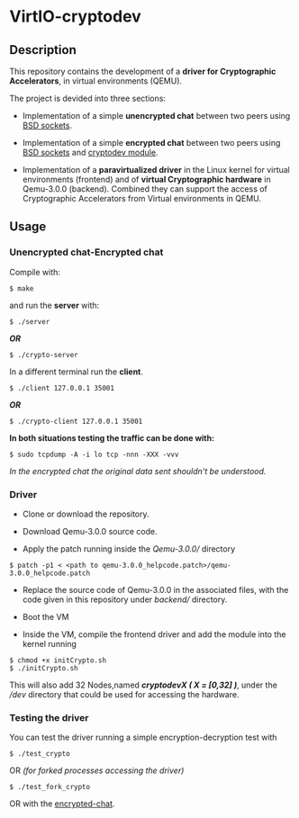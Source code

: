 # VirtIO-cryptodev

## Description
This repository contains the development of a **driver for Cryptographic Accelerators**, in virtual environments (QEMU).

The project is devided into three sections:
* Implementation of a simple **unencrypted chat** between two peers using [BSD sockets](https://en.wikipedia.org/wiki/Berkeley_sockets).

* Implementation of a simple **encrypted chat** between two peers using [BSD sockets](https://en.wikipedia.org/wiki/Berkeley_sockets) and [cryptodev module](http://cryptodev-linux.org/documentation.html).

* Implementation of a **paravirtualized driver** in the Linux kernel for virtual environments (frontend) and of **virtual Cryptographic hardware** in Qemu-3.0.0 (backend). Combined they can support the access of Cryptographic Accelerators from Virtual environments in QEMU.

## Usage

### Unencrypted chat-Encrypted chat

Compile with:
```console
$ make
```

and run the **server** with:

```console
$ ./server
```
***OR***
```console
$ ./crypto-server
```

In a different terminal run the **client**.
```console
$ ./client 127.0.0.1 35001
```
***OR***
```console
$ ./crypto-client 127.0.0.1 35001
```

**In both situations testing the traffic can be done with:**
```console
$ sudo tcpdump -A -i lo tcp -nnn -XXX -vvv
```

*In the encrypted chat the original data sent shouldn't be understood.*

### Driver

* Clone or download the repository.

* Download Qemu-3.0.0 source code.

* Apply the patch running inside the *Qemu-3.0.0/* directory

```console
$ patch -p1 < <path to qemu-3.0.0_helpcode.patch>/qemu-3.0.0_helpcode.patch
```

* Replace the source code of Qemu-3.0.0 in the associated files, with the code given in this repository under *backend/* directory.

* Boot the VM

* Inside the VM, compile the frontend driver and add the module into the kernel running

```console
$ chmod +x initCrypto.sh
$ ./initCrypto.sh
```
This will also add 32 Nodes,named ***cryptodevX ( X = [0,32] )***, under the */dev* directory that could be used for accessing the hardware.

### Testing the driver
You can test the driver running a simple encryption-decryption test with

```console
$ ./test_crypto
```
OR *(for forked processes accessing the driver)*

```console
$ ./test_fork_crypto
```
OR with the [encrypted-chat](https://github.com/ntouev/VirtIO_cryptodev/tree/master/encrypted-chat).
